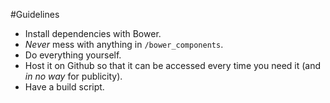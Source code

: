 #Guidelines

* Install dependencies with Bower.
* _Never_ mess with anything in `/bower_components`.
* Do everything yourself.
* Host it on Github so that it can be accessed every time you need it (and _in no way_ for publicity).
* Have a build script.